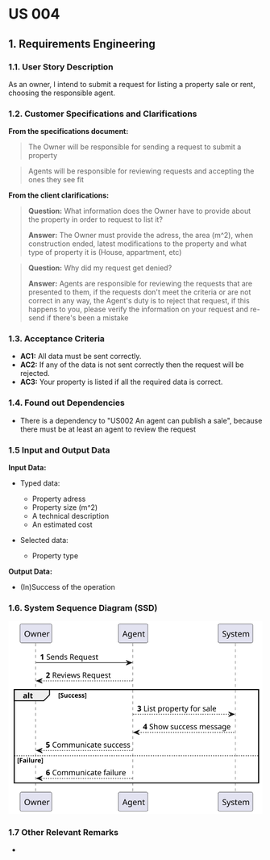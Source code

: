# US 004

## 1. Requirements Engineering


### 1.1. User Story Description


As an owner, I intend to submit a request for listing a property sale or rent,
choosing the responsible agent.

  


### 1.2. Customer Specifications and Clarifications 


**From the specifications document:**

>	The Owner will be responsible for sending a request to submit a property

>	Agents will be responsible for reviewing requests and accepting the ones they see fit


**From the client clarifications:**

> **Question:** What information does the Owner have to provide about the property in order to request to list it?
>  
> **Answer:** The Owner must provide the adress, the area (m^2), when construction ended, latest modifications to the property
> and what type of property it is (House, appartment, etc)


> **Question:** Why did my request get denied?
>  
> **Answer:** Agents are responsible for reviewing the requests that are presented to them, 
> if the requests don't meet the criteria or are not correct in any way, the Agent's duty is to
> reject that request, if this happens to you, please verify the information on your request and re-send if there's been a mistake


### 1.3. Acceptance Criteria


* **AC1:** All data must be sent correctly.
* **AC2:** If any of the data is not sent correctly then the request will be rejected.
* **AC3:** Your property is listed if all the required data is correct.

### 1.4. Found out Dependencies


* There is a dependency to "US002 An agent can publish a sale", because there must be at least an agent to review the request


### 1.5 Input and Output Data


**Input Data:**

* Typed data:
	* Property adress
	* Property size (m^2)
	* A technical description
	* An estimated cost
	
* Selected data:
	* Property type


**Output Data:**

* (In)Success of the operation

### 1.6. System Sequence Diagram (SSD)

![us004SSD-0.svg](svg%2Fus004SSD-0.svg)

### 1.7 Other Relevant Remarks

*